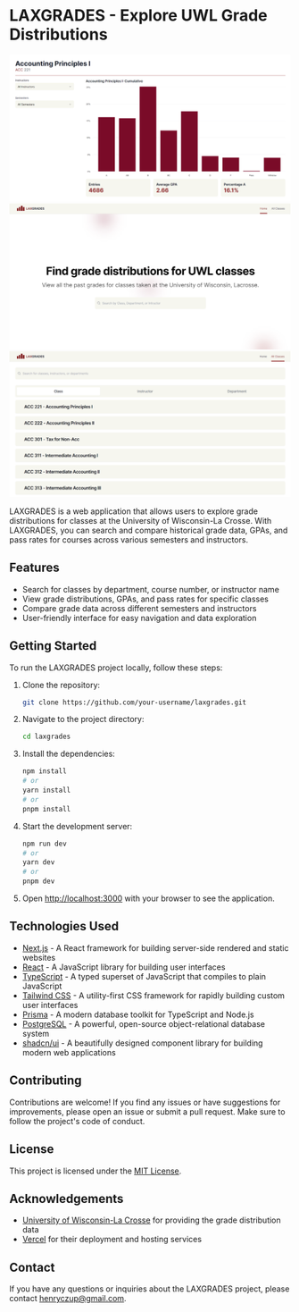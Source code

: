 
# LAXGRADES - Explore UWL Grade Distributions

![Chart View](/images/chart.png)
![LAXGRADES Home Page](/images/home.png)
![LAXGRADES Search List](/images/search.png)

LAXGRADES is a web application that allows users to explore grade distributions for classes at the University of Wisconsin-La Crosse. With LAXGRADES, you can search and compare historical grade data, GPAs, and pass rates for courses across various semesters and instructors.

## Features

- Search for classes by department, course number, or instructor name
- View grade distributions, GPAs, and pass rates for specific classes
- Compare grade data across different semesters and instructors
- User-friendly interface for easy navigation and data exploration

## Getting Started

To run the LAXGRADES project locally, follow these steps:

1. Clone the repository:

   ```bash
   git clone https://github.com/your-username/laxgrades.git
   ```

2. Navigate to the project directory:

   ```bash
   cd laxgrades
   ```

3. Install the dependencies:

   ```bash
   npm install
   # or
   yarn install
   # or
   pnpm install
   ```

4. Start the development server:

   ```bash
   npm run dev
   # or
   yarn dev
   # or
   pnpm dev
   ```

5. Open [http://localhost:3000](http://localhost:3000) with your browser to see the application.

## Technologies Used

- [Next.js](https://nextjs.org/) - A React framework for building server-side rendered and static websites
- [React](https://reactjs.org/) - A JavaScript library for building user interfaces
- [TypeScript](https://www.typescriptlang.org/) - A typed superset of JavaScript that compiles to plain JavaScript
- [Tailwind CSS](https://tailwindcss.com/) - A utility-first CSS framework for rapidly building custom user interfaces
- [Prisma](https://www.prisma.io/) - A modern database toolkit for TypeScript and Node.js
- [PostgreSQL](https://www.postgresql.org/) - A powerful, open-source object-relational database system
- [shadcn/ui](https://ui.shadcn.com/) - A beautifully designed component library for building modern web applications

## Contributing

Contributions are welcome! If you find any issues or have suggestions for improvements, please open an issue or submit a pull request. Make sure to follow the project's code of conduct.

## License

This project is licensed under the [MIT License](LICENSE).

## Acknowledgements

- [University of Wisconsin-La Crosse](https://www.uwlax.edu/) for providing the grade distribution data
- [Vercel](https://vercel.com/) for their deployment and hosting services

## Contact

If you have any questions or inquiries about the LAXGRADES project, please contact [henryczup@gmail.com](mailto:henryczup@gmail.com).
